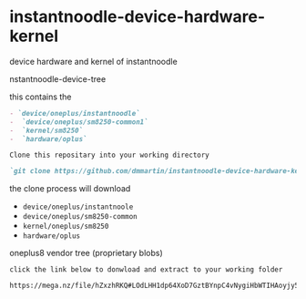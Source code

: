 # instantnoodle-device-hardware-kernel
device hardware and kernel of instantnoodle


nstantnoodle-device-tree

this contains the 
```markdown
- `device/oneplus/instantnoodle`
-  `device/oneplus/sm8250-common1`
-  `kernel/sm8250`
-  `hardware/oplus`
```
`Clone this repositary into your working directory`
```markdown
`git clone https://github.com/dmmartin/instantnoodle-device-hardware-kernel.git`
```
the clone process will download
-  `device/oneplus/instantnoole`
-  `device/oneplus/sm8250-common`
-  `kernel/oneplus/sm8250`
-  `hardware/oplus`

oneplus8 vendor tree (proprietary blobs)

`click the link below to donwload and extract to your working folder`
```markdown
https://mega.nz/file/hZxzhRKQ#LOdLHH1dp64XoD7GztBYnpC4vNygiHbWTIHAoyjy5C8
```
